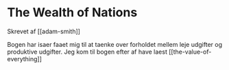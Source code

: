 # The Wealth of Nations
Skrevet af [[adam-smith]]

Bogen har isaer faaet mig til at taenke over forholdet mellem leje udgifter og produktive udgifter.
Jeg kom til bogen efter af have laest [[the-value-of-everything]]